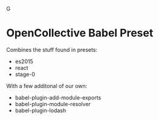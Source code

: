 G
# OpenCollective Babel Preset

Combines the stuff found in presets:
  - es2015
  - react
  - stage-0

With a few additonal of our own:

- babel-plugin-add-module-exports
- babel-plugin-module-resolver
- babel-plugin-lodash
